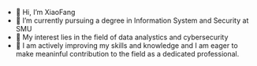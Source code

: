 - 👋 Hi, I’m XiaoFang
- 👀 I’m currently pursuing a degree in Information System and Security at SMU
- 🌱 My interest lies in the field of data analystics and cybersecurity
- 💞️ I am actively improving my skills and knowledge and I am eager to make meaninful contribution to the field as a dedicated professional.

<!---
xffeng2021/xffeng2021 is a ✨ special ✨ repository because its `README.md` (this file) appears on your GitHub profile.
You can click the Preview link to take a look at your changes.
--->
